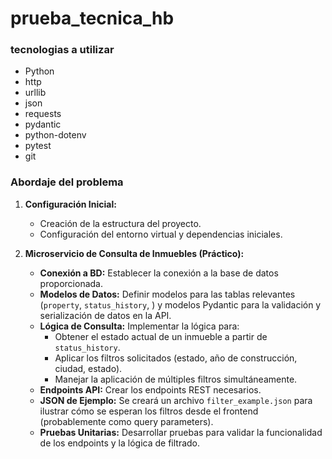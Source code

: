 # prueba_tecnica_hb

### tecnologias a utilizar

- Python
- http
- urllib
- json
- requests
- pydantic
- python-dotenv
- pytest
- git


### Abordaje del problema

1.  **Configuración Inicial:**
    *   Creación de la estructura del proyecto.
    *   Configuración del entorno virtual y dependencias iniciales.

2.  **Microservicio de Consulta de Inmuebles (Práctico):**
    *   **Conexión a BD:** Establecer la conexión a la base de datos proporcionada.
    *   **Modelos de Datos:** Definir modelos para las tablas relevantes (`property`, `status_history`, ) y modelos Pydantic para la validación y serialización de datos en la API.
    *   **Lógica de Consulta:** Implementar la lógica para:
        *   Obtener el estado actual de un inmueble a partir de `status_history`.
        *   Aplicar los filtros solicitados (estado, año de construcción, ciudad, estado).
        *   Manejar la aplicación de múltiples filtros simultáneamente.
    *   **Endpoints API:** Crear los endpoints REST necesarios.
    *   **JSON de Ejemplo:** Se creará un archivo `filter_example.json` para ilustrar cómo se esperan los filtros desde el frontend (probablemente como query parameters).
    *   **Pruebas Unitarias:** Desarrollar pruebas para validar la funcionalidad de los endpoints y la lógica de filtrado.


